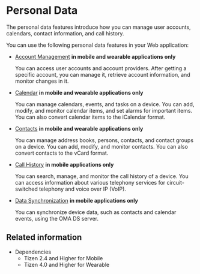 # Personal Data

The personal data features introduce how you can manage user accounts, calendars, contact information, and call history.

You can use the following personal data features in your Web application:

- [Account Management](./account.md) **in mobile and wearable applications only**

  You can access user accounts and account providers. After getting a specific account, you can manage it, retrieve account information, and monitor changes in it.

- [Calendar](./calendar.md) **in mobile and wearable applications only**

  You can manage calendars, events, and tasks on a device. You can add, modify, and monitor calendar items, and set alarms for important items. You can also convert calendar items to the iCalendar format.

- [Contacts](./contacts.md) **in mobile and wearable applications only**

  You can manage address books, persons, contacts, and contact groups on a device. You can add, modify, and monitor contacts. You can also convert contacts to the vCard format.

- [Call History](./call-history.md) **in mobile applications only**

  You can search, manage, and monitor the call history of a device. You can access information about various telephony services for circuit-switched telephony and voice over IP (VoIP).

- [Data Synchronization](./sync.md) **in mobile applications only**

  You can synchronize device data, such as contacts and calendar events, using the OMA DS server.

## Related information
* Dependencies
  - Tizen 2.4 and Higher for Mobile
  - Tizen 4.0 and Higher for Wearable
